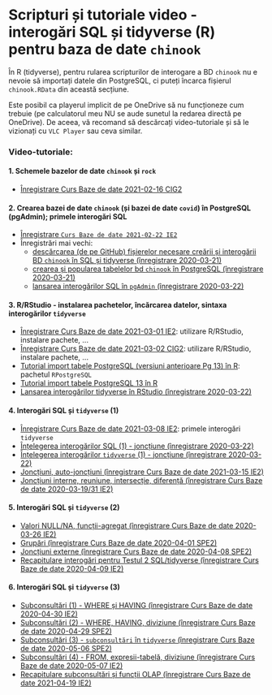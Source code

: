 # Scripturi și tutoriale video - interogări SQL și tidyverse (R) pentru baza de date `chinook`

În R (tidyverse), pentru rularea scripturilor de interogare a BD `chinook` nu e nevoie să importați datele din PostgreSQL, ci puteți încarca fișierul `chinook.RData` din această secțiune.

Este posibil ca playerul implicit de pe OneDrive să nu funcționeze cum trebuie (pe calculatorul meu NU se aude sunetul la redarea directă pe OneDrive). De aceea, vă recomand să descărcați video-tutoriale și să le vizionați cu `VLC Player` sau ceva similar.

### Video-tutoriale:

#### 1. Schemele bazelor de date `chinook` și `rock`
- [Înregistrare Curs Baze de date 2021-02-16 CIG2](https://1drv.ms/v/s!AgPvmBEDzTOSitoIaNVx3kQboMWJWA?e=AauM6b)

#### 2. Crearea bazei de date `chinook` (și bazei de date `covid`) în PostgreSQL (pgAdmin); primele interogări SQL
- [Înregistrare `Curs Baze de date 2021-02-22 IE2`](https://1drv.ms/v/s!AgPvmBEDzTOSitxnFsPiIxcDHqainw?e=WtiiA5)
- Înregistrări mai vechi:
  - [descărcarea (de pe GitHub) fișierelor necesare creării și interogării BD `chinook` în SQL și tidyverse (înregistrare 2020-03-21)](https://1drv.ms/v/s!AgPvmBEDzTOSibR5SGeJMSwR4rqCJA?e=tseYlJ)
  - [crearea și popularea tabelelor bd `chinook` în PostgreSQL (înregistrare 2020-03-21)](https://1drv.ms/v/s!AgPvmBEDzTOSibR6MiHulPoMzD0f2g?e=nWPfr1)
  - [lansarea interogărilor SQL în `pgAdmin` (înregistrare 2020-03-22)](https://1drv.ms/v/s!AgPvmBEDzTOSibUAE_zQuzc3CMUaeg?e=ydheXU)

#### 3. R/RStudio - instalarea pachetelor, încărcarea datelor, sintaxa interogărilor `tidyverse`
- [Înregistrare Curs Baze de date 2021-03-01 IE2](https://1drv.ms/u/s!AgPvmBEDzTOSit1IWqrgDpNBVAjfWw?e=Gnacwa): utilizare R/RStudio, instalare pachete, ...
- [Înregistrare Curs Baze de date 2021-03-02 CIG2](https://1drv.ms/v/s!AgPvmBEDzTOSit1nwOFArzZExPslZQ?e=tTpt6w): utilizare R/RStudio, instalare pachete, ...
- [Tutorial import tabele PostgreSQL (versiuni anterioare Pg 13) în R](https://1drv.ms/v/s!AgPvmBEDzTOSit5l4-Z4bhGzSn0iwQ?e=nVbOfu): pachetul `RPostgreSQL`
- [Tutorial import tabele PostgreSQL 13 în R](https://1drv.ms/u/s!AgPvmBEDzTOSit5mOwPM5StvNvJHRg?e=fNlvHu)
- [Lansarea interogărilor tidyverse în RStudio (înregistrare 2020-03-22)](https://1drv.ms/v/s!AgPvmBEDzTOSibUEiYNYUCEjl1isFg?e=uiNRqz)

#### 4. Interogări SQL și `tidyverse` (1)
- [Înregistrare Curs Baze de date 2021-03-08 IE2](https://1drv.ms/u/s!AgPvmBEDzTOSit1op8PpdNxnpjFIYQ?e=YKLleZ): primele interogări `tidyverse`
- [Înțelegerea interogărilor SQL (1) - joncțiune (înregistrare 2020-03-22)](https://1drv.ms/v/s!AgPvmBEDzTOSibUG_8zl5QP6-oVjRA?e=lnNgma)
- [Înțelegerea interogărilor `tidyverse` (1) - joncțiune (înregistrare 2020-03-22)](https://1drv.ms/v/s!AgPvmBEDzTOSibUJ-fqM7oT9bsZS0Q?e=2YfFj1)
- [Joncțiuni, auto-joncțiuni (înregistrare Curs Baze de date 2021-03-15 IE2)](https://1drv.ms/v/s!AgPvmBEDzTOSibgwS8QZcO1xRb5JbQ?e=j007Qs)
- [Joncțiuni interne, reuniune, intersecție, diferență (înregistrare Curs Baze de date 2020-03-19/31 IE2)](https://1drv.ms/v/s!AgPvmBEDzTOSibgwS8QZcO1xRb5JbQ?e=j007Qs)

#### 5. Interogări SQL și `tidyverse` (2)
- [Valori NULL/NA, funcții-agregat (înregistrare Curs Baze de date 2020-03-26 IE2)](https://1drv.ms/v/s!AgPvmBEDzTOSibgx4cNAV8WpxFEtuQ?e=ej2Xs4)
- [Grupări (înregistrare Curs Baze de date 2020-04-01 SPE2)](https://1drv.ms/v/s!AgPvmBEDzTOSibgymaBsvIcuW5XBsA?e=N3CbYZ)
- [Joncțiuni externe (înregistrare Curs Baze de date 2020-04-08 SPE2)](https://1drv.ms/v/s!AgPvmBEDzTOSibpEZ9P2bbilqbWl2Q?e=Q1m9YI)
- [Recapitulare interogări pentru Testul 2 SQL/tidyverse (înregistrare Curs Baze de date 2020-04-09 IE2)](https://1drv.ms/v/s!AgPvmBEDzTOSibor-10d569CT8vxzw?e=yq2TCY)

#### 6. Interogări SQL și `tidyverse` (3)
- [Subconsultări (1) - WHERE și HAVING (înregistrare Curs Baze de date 2020-04-30 IE2)](https://1drv.ms/v/s!AgPvmBEDzTOSicEgYR6T3tc6FKZR1w?e=S36fBa)
- [Subconsultări (2) - WHERE, HAVING, diviziune (înregistrare Curs Baze de date 2020-04-29 SPE2)](https://1drv.ms/v/s!AgPvmBEDzTOSicEi6FoXT0PN4F44oA?e=RG8NRF)
- [Subconsultări (3) - `subconsultări` în `tidyverse` (înregistrare Curs Baze de date 2020-05-06 SPE2)](https://1drv.ms/v/s!AgPvmBEDzTOSicFSFSMgCtRtpk8ePw?e=5TBCbi)
- [Subconsultări (4) - FROM, expresii-tabelă, diviziune (înregistrare Curs Baze de date 2020-05-07 IE2)](https://1drv.ms/v/s!AgPvmBEDzTOSicFYSVWz67d_Vvx_bg?e=cJfixR)
- [Recapitulare subconsultări și funcții OLAP (înregistrare Curs Baze de date 2021-04-19 IE2)](https://1drv.ms/u/s!AgPvmBEDzTOSiuQXum0beWW4cCcDgw?e=U4dCCb)
